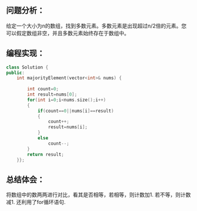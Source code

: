 ## 问题分析：
给定一个大小为n的数组，找到多数元素。多数元素是出现超过n/2倍的元素。您可以假定数组非空，并且多数元素始终存在于数组中。
##  编程实现：
``` c++
class Solution {
public:
    int majorityElement(vector<int>& nums) {
        
        int count=0;
        int result=nums[0];
        for(int i=0;i<nums.size();i++)
        {
            if(count==0||nums[i]==result)
            {
                count++;
                result=nums[i];
            }
            else
                count--;
        }
        return result;
    }};
```
## 总结体会：
将数组中的数两两进行对比，看其是否相等，若相等，则计数加1. 若不等，则计数减1. 还利用了for循环语句.

